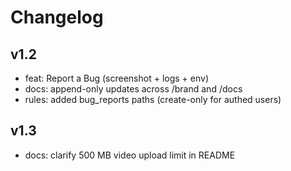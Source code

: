 # Changelog

## v1.2
- feat: Report a Bug (screenshot + logs + env)
- docs: append-only updates across /brand and /docs
- rules: added bug_reports paths (create-only for authed users)

## v1.3
- docs: clarify 500 MB video upload limit in README
